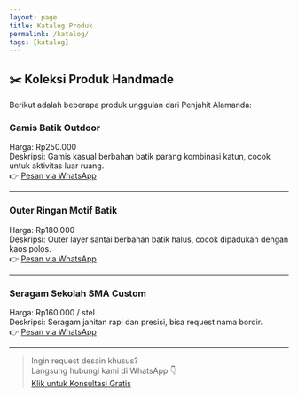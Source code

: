 ```yaml
---
layout: page
title: Katalog Produk
permalink: /katalog/
tags: [katalog]
---
```


## ✂️ Koleksi Produk Handmade

Berikut adalah beberapa produk unggulan dari Penjahit Alamanda:

### Gamis Batik Outdoor  
Harga: Rp250.000  
Deskripsi: Gamis kasual berbahan batik parang kombinasi katun, cocok untuk aktivitas luar ruang.  
👉 [Pesan via WhatsApp](https://wa.me/6288801758800)

---

### Outer Ringan Motif Batik  
Harga: Rp180.000  
Deskripsi: Outer layer santai berbahan batik halus, cocok dipadukan dengan kaos polos.  
👉 [Pesan via WhatsApp](https://wa.me/6288801758800)

---

### Seragam Sekolah SMA Custom  
Harga: Rp160.000 / stel  
Deskripsi: Seragam jahitan rapi dan presisi, bisa request nama bordir.  
👉 [Pesan via WhatsApp](https://wa.me/6288801758800)

---

> Ingin request desain khusus?  
Langsung hubungi kami di WhatsApp 👇  
[Klik untuk Konsultasi Gratis](https://wa.me/6288801758800)
